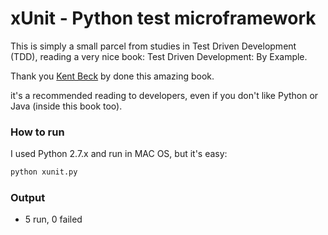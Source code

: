 # xUnit - Python test microframework

This is simply a small parcel from studies in Test Driven Development (TDD), reading a very nice book: Test Driven Development: By Example. 

Thank you [Kent Beck](https://twitter.com/KentBeck) by done this amazing book.

it's a recommended reading to developers, even if you don't like Python or Java (inside this book too).

### How to run
I used Python 2.7.x and run in MAC OS, but it's easy:
```bash
python xunit.py
```

### Output
* 5 run, 0 failed


